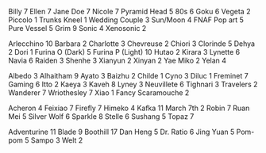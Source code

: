 Billy 7
Ellen 7
Jane Doe 7
Nicole 7
Pyramid Head 5
80s 6
Goku 6
Vegeta 2
Piccolo 1
Trunks Kneel 1
Wedding Couple 3
Sun/Moon 4
FNAF Pop art 5
Pure Vessel 5
Grim 9
Sonic 4
Xenosonic 2

Arlecchino 10
Barbara 2
Charlotte 3
Chevreuse 2
Chiori 3
Clorinde 5
Dehya 2
Dori 1
Furina O (Dark) 5
Furina P (Light) 10
Hutao 2
Kirara 3
Lynette 6
Navia 6
Raiden 3
Shenhe 3
Xianyun 2
Xinyan 2
Yae Miko 2
Yelan 4

Albedo 3
Alhaitham 9
Ayato 3
Baizhu 2
Childe 1
Cyno 3
Diluc 1
Freminet 7
Gaming 6
Itto 2
Kaeya 3
Kaveh 8
Lyney 3
Neuvillete 6
Tighnari 3
Travelers 2
Wanderer 7
Wriothesley 7
Xiao 1
Fancy Scaramouche 2

Acheron 4
Feixiao 7
Firefly 7
Himeko 4
Kafka 11
March 7th 2
Robin 7
Ruan Mei 5
Silver Wolf 6
Sparkle 8
Stelle 6
Sushang 5
Topaz 7

Adventurine 11
Blade 9
Boothill 17
Dan Heng 5
Dr. Ratio 6
Jing Yuan 5
Pom-pom 5
Sampo 3
Welt 2
